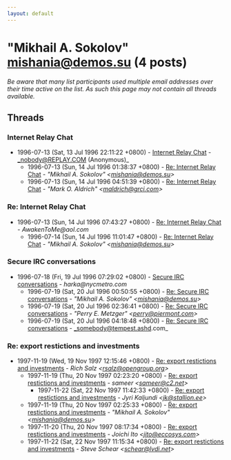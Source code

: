 ```yaml
---
layout: default
---
```


# "Mikhail A. Sokolov" <mishania@demos.su> (4 posts)

_Be aware that many list participants used multiple email addresses over their time active on the list. As such this page may not contain all threads available._

## Threads

### Internet Relay Chat
+ 1996-07-13 (Sat, 13 Jul 1996 22:11:22 +0800) - [Internet Relay Chat](/archive/1996/07/27d274e6777cd1cd67d078f331d5d776a55946c38ab4c489b3edcbe1c64a864d) - _nobody@REPLAY.COM (Anonymous)_
  + 1996-07-13 (Sun, 14 Jul 1996 01:38:37 +0800) - [Re: Internet Relay Chat](/archive/1996/07/e655f3b22783574720ce83c57b5370f191046b3cb44fac368f7ca2504d6223be) - _"Mikhail A. Sokolov" \<mishania@demos.su\>_
  + 1996-07-13 (Sun, 14 Jul 1996 04:51:39 +0800) - [Re: Internet Relay Chat](/archive/1996/07/1a7ffdc12771364ad3fc75a65329cfe842cc51d36b5fe07681eb062586aa1fc5) - _"Mark O. Aldrich" \<maldrich@grci.com\>_

### Re: Internet Relay Chat
+ 1996-07-13 (Sun, 14 Jul 1996 07:43:27 +0800) - [Re: Internet Relay Chat](/archive/1996/07/b452e5315a592402ddfd1e0ff83df5ef45893a4c5fd0c28eb11e940292388d7a) - _AwakenToMe@aol.com_
  + 1996-07-14 (Sun, 14 Jul 1996 11:01:47 +0800) - [Re: Internet Relay Chat](/archive/1996/07/363fb45c113bdb4c7f15afa39fdbfbbb00f154ce6433c877e908a3d0803b49b1) - _"Mikhail A. Sokolov" \<mishania@demos.su\>_

### Secure IRC conversations
+ 1996-07-18 (Fri, 19 Jul 1996 07:29:02 +0800) - [Secure IRC conversations](/archive/1996/07/dfc0f678404221d958f5257167626f198520e286d7c708422dc53dbab0f2dc0d) - _harka@nycmetro.com_
  + 1996-07-19 (Sat, 20 Jul 1996 00:50:55 +0800) - [Re: Secure IRC conversations](/archive/1996/07/c6ca3773053f28310733863d4918f80282d24886be1aafa3b4a8be6ced88ac11) - _"Mikhail A. Sokolov" \<mishania@demos.su\>_
  + 1996-07-19 (Sat, 20 Jul 1996 02:36:41 +0800) - [Re: Secure IRC conversations](/archive/1996/07/7cd9e79437a13729aff7a02fe941f4d373b4772714b673c8a99bdda80afefe23) - _"Perry E. Metzger" \<perry@piermont.com\>_
  + 1996-07-19 (Sat, 20 Jul 1996 04:18:48 +0800) - [Re: Secure IRC conversations](/archive/1996/07/434aad03995f4cb53f85a89682b5134ae74d58f3ade1590708d552a6294b631c) - _somebody@tempest.ashd.com_

### Re: export restictions and investments
+ 1997-11-19 (Wed, 19 Nov 1997 12:15:46 +0800) - [Re: export restictions and investments](/archive/1997/11/0e2e1673d0731b5ee3305727fc28f08063542867a88b99c0daa467ce8b6bcae9) - _Rich Salz \<rsalz@opengroup.org\>_
  + 1997-11-19 (Thu, 20 Nov 1997 02:23:20 +0800) - [Re: export restictions and investments](/archive/1997/11/7d504adf28a3a07230e8d933fcbd2c2c9150e9948c982fed7cfe47470e36a005) - _sameer \<sameer@c2.net\>_
    + 1997-11-22 (Sat, 22 Nov 1997 11:42:33 +0800) - [Re: export restictions and investments](/archive/1997/11/c5b783c6274802edabe3e94cdba58738fd0517de2a6b7e7df34f0e0032a36194) - _Jyri Kaljundi \<jk@stallion.ee\>_
  + 1997-11-19 (Thu, 20 Nov 1997 02:25:33 +0800) - [Re: export restictions and investments](/archive/1997/11/e969e2047fed8ae60e47cf820841b46bdb117e35295858bf7e60e7e9b7f97791) - _"Mikhail A. Sokolov" \<mishania@demos.su\>_
  + 1997-11-20 (Thu, 20 Nov 1997 08:17:34 +0800) - [Re: export restictions and investments](/archive/1997/11/7c1d0235015013d82ce3d9df7954a7e08bfadf4986767176410895ea222b1ac7) - _Joichi Ito \<jito@eccosys.com\>_
  + 1997-11-22 (Sat, 22 Nov 1997 11:15:34 +0800) - [Re: export restictions and investments](/archive/1997/11/da43d8b820023e98a311f75a7fe3a88a36f048e6899170c262d4649541b642ab) - _Steve Schear \<schear@lvdi.net\>_

